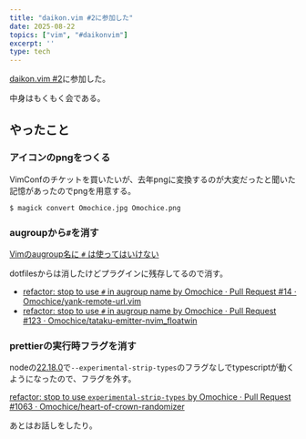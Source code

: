 ```yaml
---
title: "daikon.vim #2に参加した"
date: 2025-08-22
topics: ["vim", "#daikonvim"]
excerpt: ''
type: tech
---
```


[daikon.vim #2](https://daikonvim.connpass.com/event/363680/)に参加した。

中身はもくもく会である。

## やったこと

### アイコンのpngをつくる

VimConfのチケットを買いたいが、去年pngに変換するのが大変だったと聞いた記憶があったのでpngを用意する。

```console
$ magick convert Omochice.jpg Omochice.png
```

### augroupから`#`を消す

[Vimのaugroup名に `#` は使ってはいけない](https://zenn.dev/vim_jp/articles/20250818_ekiden_augroup_hash)

dotfilesからは消したけどプラグインに残存してるので消す。

- [refactor: stop to use `#` in augroup name by Omochice · Pull Request #14 · Omochice/yank-remote-url.vim](https://github.com/Omochice/yank-remote-url.vim/pull/14)
- [refactor: stop to use `#` in augroup name by Omochice · Pull Request #123 · Omochice/tataku-emitter-nvim_floatwin](https://github.com/Omochice/tataku-emitter-nvim_floatwin/pull/123)

### prettierの実行時フラグを消す

nodeの[22.18.0](https://nodejs.org/en/blog/release/v22.18.0)で`--experimental-strip-types`のフラグなしでtypescriptが動くようになったので、フラグを外す。

[refactor: stop to use `experimental-strip-types` by Omochice · Pull Request #1063 · Omochice/heart-of-crown-randomizer](https://github.com/Omochice/heart-of-crown-randomizer/pull/1063#event-19286116187)

あとはお話しをしたり。
